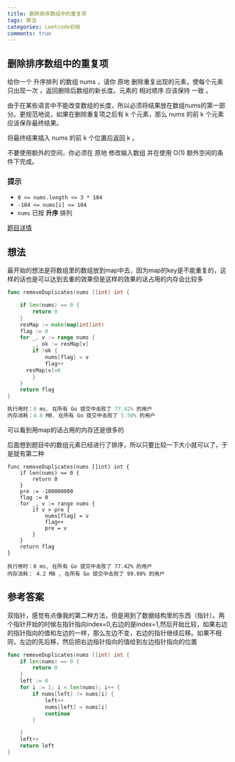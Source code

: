 ```yaml
---
title: 删除排序数组中的重复项
tags: 算法
categories: Leetcode初级
comments: true
---
```


## 删除排序数组中的重复项

给你一个 升序排列 的数组 nums ，请你 原地 删除重复出现的元素，使每个元素 只出现一次 ，返回删除后数组的新长度。元素的 相对顺序 应该保持 一致 。

由于在某些语言中不能改变数组的长度，所以必须将结果放在数组nums的第一部分。更规范地说，如果在删除重复项之后有 k 个元素，那么 nums 的前 k 个元素应该保存最终结果。

将最终结果插入 nums 的前 k 个位置后返回 k 。

不要使用额外的空间，你必须在 原地 修改输入数组 并在使用 O(1) 额外空间的条件下完成。

### 提示

- `0 <= nums.length <= 3 * 104`
- `-104 <= nums[i] <= 104`
- `nums` 已按 **升序** 排列

[题目详情](https://leetcode.cn/leetbook/read/top-interview-questions-easy/x2gy9m/)

<!-- more -->

## 想法

最开始的想法是将数组里的数组放到map中去，因为map的key是不能重复的，这样的话也是可以达到去重的效果但是这样的效果的话占用的内存会比较多

```go
func removeDuplicates(nums []int) int {

	if len(nums) == 0 {
		return 0
	}
	resMap := make(map[int]int)
	flag := 0
	for _, v := range nums {
		_, ok := resMap[v]
		if !ok {
			nums[flag] = v
			flag++
      resMap[v]=0
		}
	}
	return flag
}

执行用时：8 ms, 在所有 Go 提交中击败了 77.42% 的用户
内存消耗：4.8 MB, 在所有 Go 提交中击败了 5.50% 的用户
```

可以看到用map的话占用的内存还是很多的

后面想到题目中的数组元素已经进行了排序，所以只要比较一下大小就可以了，于是就有第二种

```
func removeDuplicates(nums []int) int {
    if len(nums) == 0 {
		return 0
	}
	pre := -100000000
	flag := 0
	for _, v := range nums {
		if v > pre {
			nums[flag] = v
			flag++
			pre = v
		}
	}
	return flag
}

执行用时：8 ms, 在所有 Go 提交中击败了 77.42% 的用户
内存消耗： 4.2 MB , 在所有 Go 提交中击败了 99.98% 的用户
```



## 参考答案

双指针，感觉有点像我的第二种方法，但是用到了数据结构里的东西（指针）。两个指针开始的时候左指针指向index=0,右边的是index=1,然后开始比较，如果右边的指针指向的值和左边的一样，那么左边不变，右边的指针继续后移。如果不相同，左边的先后移，然后把右边指针指向的值给到左边指针指向的位置

```go
func removeDuplicates(nums []int) int {
    if len(nums) == 0 {
		return 0
	}
	left := 0
	for i := 1; i < len(nums); i++ {
		if nums[left] != nums[i] {
			left++
			nums[left] = nums[i]
			continue
		}

	}
	left++
	return left
}
```

